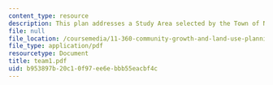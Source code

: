 ```yaml
---
content_type: resource
description: This plan addresses a Study Area selected by the Town of Needham.
file: null
file_location: /coursemedia/11-360-community-growth-and-land-use-planning-fall-2003/b953897b20c10f97ee6ebbb55eacbf4c_team1.pdf
file_type: application/pdf
resourcetype: Document
title: team1.pdf
uid: b953897b-20c1-0f97-ee6e-bbb55eacbf4c
---
```

